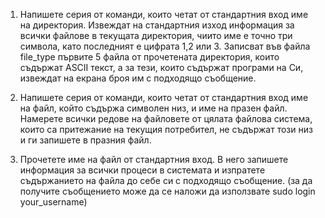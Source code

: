 1. Напишете серия от команди, които четат от стандартния вход име на директория. Извеждат на стандартния изход информация за всички файлове в текущата директория, чиито име е точно три символа, като последният е цифрата 1,2 или 3. Записват във файла file_type първите 5 файла от прочетената директория, които съдържат ASCII текст, а за тези, които съдържат програми на Си, извеждат на екрана броя им с подходящо съобщение.

2. Напишете серия от команди, които четат от стандартния вход име на файл, който съдържа символен низ, и име на празен файл. Намерете всички редове на файловете от цялата файлова система, които са притежание на текущия потребител, не съдържат този низ и ги запишете в празния файл. 

3. Прочетете име на файл от стандартния вход. В него запишете информация за всички процеси в системата и изпратете съдържанието на файла до себе си с подходящо съобщение. (за да получите съобщението може да се наложи да използвате sudo login your_username)
